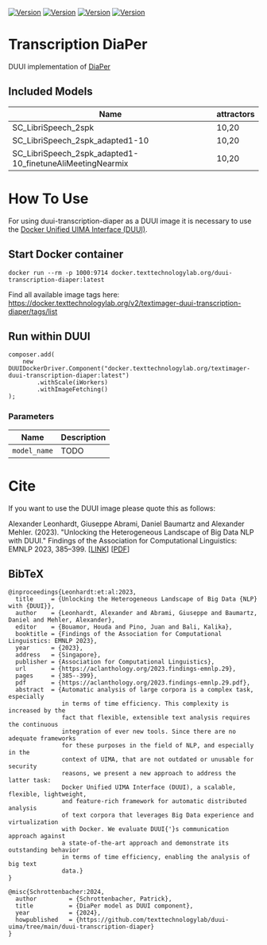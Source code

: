 [![Version](https://img.shields.io/static/v1?label=duui-transcription-diaper&message=0.1.2&color=blue)](https://docker.texttechnologylab.org/v2/duui-transcription-diaper/tags/list)
[![Version](https://img.shields.io/static/v1?label=Python&message=3.8&color=green)]()
[![Version](https://img.shields.io/static/v1?label=Transformers&message=4.21.1&color=yellow)]()
[![Version](https://img.shields.io/static/v1?label=Torch&message=1.11.0&color=red)]()

# Transcription DiaPer

DUUI implementation of [DiaPer](https://github.com/BUTSpeechFIT/DiaPer)

## Included Models

| Name                                    | attractors |
| --------------------------------------- | -----------|
| SC_LibriSpeech_2spk | 10,20 |
| SC_LibriSpeech_2spk_adapted1-10 | 10,20 |
| SC_LibriSpeech_2spk_adapted1-10_finetuneAliMeetingNearmix |10,20  |


# How To Use

For using duui-transcription-diaper as a DUUI image it is necessary to use the [Docker Unified UIMA Interface (DUUI)](https://github.com/texttechnologylab/DockerUnifiedUIMAInterface).

## Start Docker container

```
docker run --rm -p 1000:9714 docker.texttechnologylab.org/duui-transcription-diaper:latest
```

Find all available image tags here: https://docker.texttechnologylab.org/v2/textimager-duui-transcription-diaper/tags/list

## Run within DUUI

```
composer.add(
    new DUUIDockerDriver.Component("docker.texttechnologylab.org/textimager-duui-transcription-diaper:latest")
        .withScale(iWorkers)
        .withImageFetching()
);
```

### Parameters

| Name | Description |
| ---- | ----------- |
| `model_name` | TODO |

# Cite

If you want to use the DUUI image please quote this as follows:

Alexander Leonhardt, Giuseppe Abrami, Daniel Baumartz and Alexander Mehler. (2023). "Unlocking the Heterogeneous Landscape of Big Data NLP with DUUI." Findings of the Association for Computational Linguistics: EMNLP 2023, 385–399. [[LINK](https://aclanthology.org/2023.findings-emnlp.29)] [[PDF](https://aclanthology.org/2023.findings-emnlp.29.pdf)] 

## BibTeX

```
@inproceedings{Leonhardt:et:al:2023,
  title     = {Unlocking the Heterogeneous Landscape of Big Data {NLP} with {DUUI}},
  author    = {Leonhardt, Alexander and Abrami, Giuseppe and Baumartz, Daniel and Mehler, Alexander},
  editor    = {Bouamor, Houda and Pino, Juan and Bali, Kalika},
  booktitle = {Findings of the Association for Computational Linguistics: EMNLP 2023},
  year      = {2023},
  address   = {Singapore},
  publisher = {Association for Computational Linguistics},
  url       = {https://aclanthology.org/2023.findings-emnlp.29},
  pages     = {385--399},
  pdf       = {https://aclanthology.org/2023.findings-emnlp.29.pdf},
  abstract  = {Automatic analysis of large corpora is a complex task, especially
               in terms of time efficiency. This complexity is increased by the
               fact that flexible, extensible text analysis requires the continuous
               integration of ever new tools. Since there are no adequate frameworks
               for these purposes in the field of NLP, and especially in the
               context of UIMA, that are not outdated or unusable for security
               reasons, we present a new approach to address the latter task:
               Docker Unified UIMA Interface (DUUI), a scalable, flexible, lightweight,
               and feature-rich framework for automatic distributed analysis
               of text corpora that leverages Big Data experience and virtualization
               with Docker. We evaluate DUUI{'}s communication approach against
               a state-of-the-art approach and demonstrate its outstanding behavior
               in terms of time efficiency, enabling the analysis of big text
               data.}
}

@misc{Schrottenbacher:2024,
  author         = {Schrottenbacher, Patrick},
  title          = {DiaPer model as DUUI component},
  year           = {2024},
  howpublished   = {https://github.com/texttechnologylab/duui-uima/tree/main/duui-transcription-diaper}
}

```

